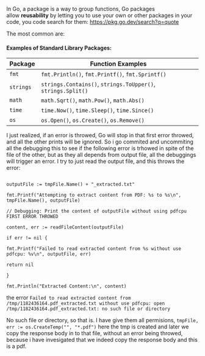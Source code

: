 In Go, a package is a way to group functions, Go packages allow **reusability** by letting you to use your own or other packages in your code, you code search for them:
https://pkg.go.dev/search?q=quote

The most common are:
#### Examples of Standard Library Packages:

| **Package** | **Function Examples**                                        |
| ----------- | ------------------------------------------------------------ |
| `fmt`       | `fmt.Println()`, `fmt.Printf()`, `fmt.Sprintf()`             |
| `strings`   | `strings.Contains()`, `strings.ToUpper()`, `strings.Split()` |
| `math`      | `math.Sqrt()`, `math.Pow()`, `math.Abs()`                    |
| `time`      | `time.Now()`, `time.Sleep()`, `time.Since()`                 |
| `os`        | `os.Open()`, `os.Create()`, `os.Remove()`                    |


I just realized, if an error is throwed, Go will stop in that first error throwed, and all the other prints will be ignored. So i go commited and uncommiting all the debugging this to see if the following error is trhowed in spite of the file of the other, but as they all depends from output file, all the debuggings will trigger an error. I try to just read the output file, and this throws the error:

```

outputFile := tmpFile.Name() + "_extracted.txt"

fmt.Printf("Attempting to extract content from PDF: %s to %s\n", tmpFile.Name(), outputFile)

// Debugging: Print the content of outputFile without using pdfcpu FIRST ERROR THROWED

content, err := readFileContent(outputFile)

if err != nil {

fmt.Printf("Failed to read extracted content from %s without use pdfcpu: %v\n", outputFile, err)

return nil

}

fmt.Println("Extracted Content:\n", content)

```

the error `Failed to read extracted content from /tmp/1182436164.pdf_extracted.txt without use pdfcpu: open /tmp/1182436164.pdf_extracted.txt: no such file or directory`

No such file or directory, so that is. I have give them all permisions, `tmpFile, err := os.CreateTemp("", "*.pdf")` here the tmp is created and later we copy the response body in to that file, without an error being throwed, because i have invesigated that we indeed copy the response body and this is a pdf.

